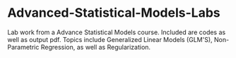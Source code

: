 # Advanced-Statistical-Models-Labs
Lab work from a Advance Statistical Models course. Included are codes as well as output pdf. Topics include Generalized Linear Models (GLM'S), Non-Parametric Regression, as well as Regularization. 
